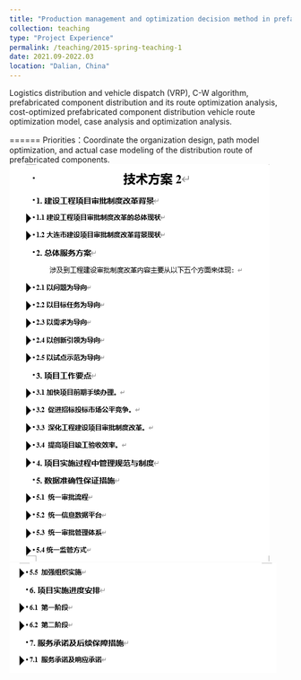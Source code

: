 ```yaml
---
title: "Production management and optimization decision method in prefabricated buildings"
collection: teaching
type: "Project Experience"
permalink: /teaching/2015-spring-teaching-1
date: 2021.09-2022.03
location: "Dalian, China"
---
```

Logistics distribution and vehicle dispatch (VRP), C-W algorithm, prefabricated component distribution and its route optimization 
analysis, cost-optimized prefabricated component distribution vehicle route optimization model, case analysis and optimization analysis.

======
Priorities：Coordinate the organization design, path model optimization, and actual case modeling of the distribution route of 
prefabricated components.
<br/><img src='/images/Tec1.png'><br/><img src='/images/Tec2.png'><br/>



